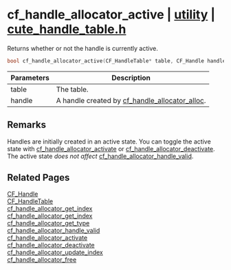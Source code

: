 # cf_handle_allocator_active | [utility](https://github.com/RandyGaul/cute_framework/blob/master/docs/utility_readme.md) | [cute_handle_table.h](https://github.com/RandyGaul/cute_framework/blob/master/include/cute_handle_table.h)

Returns whether or not the handle is currently active.

```cpp
bool cf_handle_allocator_active(CF_HandleTable* table, CF_Handle handle);
```

Parameters | Description
--- | ---
table | The table.
handle | A handle created by [cf_handle_allocator_alloc](https://github.com/RandyGaul/cute_framework/blob/master/docs/utility/cf_handle_allocator_alloc.md).

## Remarks

Handles are initially created in an active state. You can toggle the active state with [cf_handle_allocator_activate](https://github.com/RandyGaul/cute_framework/blob/master/docs/utility/cf_handle_allocator_activate.md) or [cf_handle_allocator_deactivate](https://github.com/RandyGaul/cute_framework/blob/master/docs/utility/cf_handle_allocator_deactivate.md).
The active state _does not affect_ [cf_handle_allocator_handle_valid](https://github.com/RandyGaul/cute_framework/blob/master/docs/utility/cf_handle_allocator_handle_valid.md).

## Related Pages

[CF_Handle](https://github.com/RandyGaul/cute_framework/blob/master/docs/utility/cf_handle.md)  
[CF_HandleTable](https://github.com/RandyGaul/cute_framework/blob/master/docs/utility/cf_handletable.md)  
[cf_handle_allocator_get_index](https://github.com/RandyGaul/cute_framework/blob/master/docs/utility/cf_handle_allocator_get_index.md)  
[cf_handle_allocator_get_index](https://github.com/RandyGaul/cute_framework/blob/master/docs/utility/cf_handle_allocator_get_index.md)  
[cf_handle_allocator_get_type](https://github.com/RandyGaul/cute_framework/blob/master/docs/utility/cf_handle_allocator_get_type.md)  
[cf_handle_allocator_handle_valid](https://github.com/RandyGaul/cute_framework/blob/master/docs/utility/cf_handle_allocator_handle_valid.md)  
[cf_handle_allocator_activate](https://github.com/RandyGaul/cute_framework/blob/master/docs/utility/cf_handle_allocator_activate.md)  
[cf_handle_allocator_deactivate](https://github.com/RandyGaul/cute_framework/blob/master/docs/utility/cf_handle_allocator_deactivate.md)  
[cf_handle_allocator_update_index](https://github.com/RandyGaul/cute_framework/blob/master/docs/utility/cf_handle_allocator_update_index.md)  
[cf_handle_allocator_free](https://github.com/RandyGaul/cute_framework/blob/master/docs/utility/cf_handle_allocator_free.md)  
